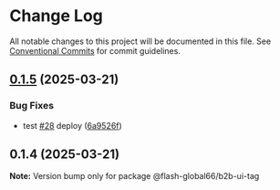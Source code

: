 # Change Log

All notable changes to this project will be documented in this file.
See [Conventional Commits](https://conventionalcommits.org) for commit guidelines.

## [0.1.5](https://github.com/Flash-Global66/b2b-ui-framework/compare/@flash-global66/b2b-ui-tag@0.1.4...@flash-global66/b2b-ui-tag@0.1.5) (2025-03-21)


### Bug Fixes

* test [#28](https://github.com/Flash-Global66/b2b-ui-framework/issues/28) deploy ([6a9526f](https://github.com/Flash-Global66/b2b-ui-framework/commit/6a9526f986d683e05284d289c3022e35e1c7a590))





## 0.1.4 (2025-03-21)

**Note:** Version bump only for package @flash-global66/b2b-ui-tag
